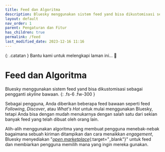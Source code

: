 ```yaml
---
title: Feed dan Algoritma
description: Bluesky menggunakan sistem feed yand bisa dikustomisasi sebagai pengganti skyline bawaan.
layout: default
nav_order: 1
parent: Pengaturan dan Fitur
has_children: true
permalink: /feed
last_modified_date: 2023-12-16 11:16
---
```


{: .catatan }
Bantu kami untuk melengkapi laman ini... 🥺

# Feed dan Algoritma

Bluesky menggunakan sistem feed yand bisa dikustomisasi sebagai pengganti *skyline* bawaan.
{: .fs-6 .fw-300 }

Sebagai pengguna, Anda diberikan beberapa feed bawaan seperti feed *Following*, *Discover*, atau *What's Hot* untuk mulai menggunakan Bluesky, tetapi Anda bisa dengan mudah menukarnya dengan salah satu dari sekian banyak feed yang telah dibuat oleh orang lain.

Alih-alih menggunakan algoritma yang membuat pengguna menebak-nebak bagaimana sebuah kiriman ditampikan dan cara menaikkan *engagement*, Bluesky menyediakan "[*open marketplace*](https://bsky.app/feeds){:target="_blank"}" untuk feed dan membiarkan pengguna memilih mana yang ingin mereka gunakan.